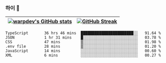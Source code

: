 
### 하이 👋
[![warpdev's GitHub stats](https://github-readme-stats.vercel.app/api?username=warpdev&show_icons=true&theme=vue-dark)](#) |[![GitHub Streak](https://github-readme-streak-stats.herokuapp.com/?user=warpdev&theme=dark)](#)
--- | --- |
<!--START_SECTION:waka-->

```text
TypeScript       36 hrs 46 mins  ███████████████████████░░   91.64 %
JSON             1 hr 31 mins    █░░░░░░░░░░░░░░░░░░░░░░░░   03.78 %
CSS              47 mins         ▒░░░░░░░░░░░░░░░░░░░░░░░░   01.98 %
.env file        28 mins         ▒░░░░░░░░░░░░░░░░░░░░░░░░   01.20 %
JavaScript       14 mins         ░░░░░░░░░░░░░░░░░░░░░░░░░   00.60 %
XML              6 mins          ░░░░░░░░░░░░░░░░░░░░░░░░░   00.27 %
```

<!--END_SECTION:waka-->

<!--
**warpdev/warpdev** is a ✨ _special_ ✨ repository because its `README.md` (this file) appears on your GitHub profile.

Here are some ideas to get you started:

- 🔭 I’m currently working on ...
- 🌱 I’m currently learning ...
- 👯 I’m looking to collaborate on ...
- 🤔 I’m looking for help with ...
- 💬 Ask me about ...
- 📫 How to reach me: ...
- 😄 Pronouns: ...
- ⚡ Fun fact: ...
-->
